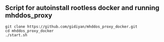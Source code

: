## Script for autoinstall rootless docker and running mhddos_proxy

	git clone https://github.com/gidiyan/mhddos_proxy_docker.git
	cd mhddos_proxy_docker
	./start.sh
